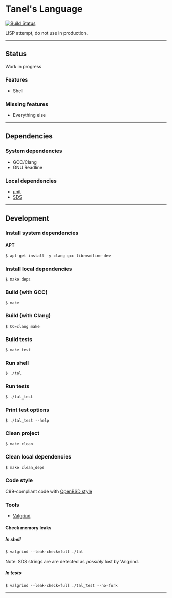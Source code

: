 # Tanel's Language

[![Build Status](https://travis-ci.com/tkriik/tal.svg?branch=master)](https://travis-ci.com/tkriik/tal)

LISP attempt, do not use in production.

--------------------------------------------------------------------------------

## Status

Work in progress

### Features

  - Shell

### Missing features

  - Everything else

--------------------------------------------------------------------------------

## Dependencies

### System dependencies

  - GCC/Clang
  - GNU Readline

### Local dependencies

  - [µnit](https://github.com/nemequ/munit)
  - [SDS](https://github.com/antirez/sds)

--------------------------------------------------------------------------------

## Development

### Install system dependencies

#### APT

    $ apt-get install -y clang gcc libreadline-dev

### Install local dependencies

    $ make deps

### Build (with GCC)

    $ make

### Build (with Clang)

    $ CC=clang make

### Build tests

    $ make test

### Run shell

    $ ./tal

### Run tests

    $ ./tal_test

### Print test options

    $ ./tal_test --help

### Clean project

    $ make clean

### Clean local dependencies

    $ make clean_deps

### Code style

C99-compliant code with [OpenBSD style](https://man.openbsd.org/style)

### Tools

  - [Valgrind](http://valgrind.org/)

#### Check memory leaks

##### In shell

    $ valgrind --leak-check=full ./tal

Note: SDS strings are are detected as *possibly* lost by Valgrind.

##### In tests

    $ valgrind --leak-check=full ./tal_test --no-fork

--------------------------------------------------------------------------------
